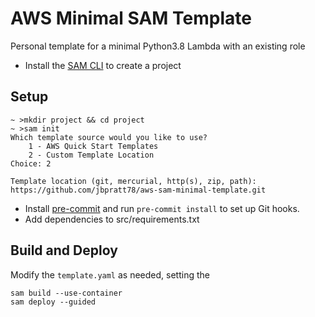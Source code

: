 AWS Minimal SAM Template
========================

Personal template for a minimal Python3.8 Lambda with an existing role

-	Install the [SAM CLI](https://docs.aws.amazon.com/serverless-application-model/latest/developerguide/serverless-sam-cli-install.html) to create a project

Setup
-----

```
~ >mkdir project && cd project
~ >sam init
Which template source would you like to use?
	1 - AWS Quick Start Templates
	2 - Custom Template Location
Choice: 2

Template location (git, mercurial, http(s), zip, path): https://github.com/jbpratt78/aws-sam-minimal-template.git
```

-	Install [pre-commit](https://pre-commit.com/) and run `pre-commit install` to set up Git hooks.
-	Add dependencies to src/requirements.txt

Build and Deploy
----------------

Modify the `template.yaml` as needed, setting the

```
sam build --use-container
sam deploy --guided
```
